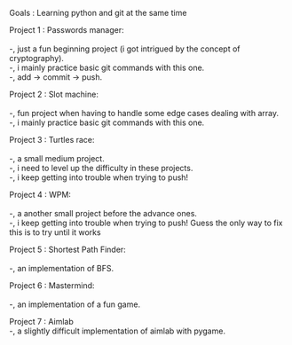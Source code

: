 Goals : Learning python and git at the same time 

Project 1 : Passwords manager: <br> 			
-, just a fun beginning project (i got intrigued by the concept of cryptography). <br>
-, i mainly practice basic git commands with this one. <br>
-, add -> commit -> push. <br>

Project 2 : Slot machine: <br> 			
-, fun project when having to handle some edge cases dealing with array. <br>
-, i mainly practice basic git commands with this one. <br>

Project 3 : Turtles race: <br> 			
-, a small medium project. <br>
-, i need to level up the difficulty in these projects. <br>
-, i keep getting into trouble when trying to push! <br>

Project 4 : WPM: <br> 			
-, a another small project before the advance ones. <br>
-, i keep getting into trouble when trying to push! Guess the only way to fix this is to try until it works <br>

Project 5 : Shortest Path Finder: <br> 			
-, an implementation of BFS. <br>

Project 6 : Mastermind: <br> 			
-, an implementation of a fun game. <br>

Project 7 : Aimlab <br>
-, a slightly difficult implementation of aimlab with pygame. <br>
